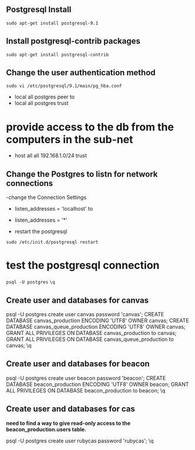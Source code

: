 ## Postgresql Install

`sudo apt-get install postgresql-9.1`

## Install postgresql-contrib packages

`sudo apt-get install postgresql-contrib`

## Change the user authentication method

 `sudo vi /etc/postgresql/9.1/main/pg_hba.conf`

 - local      all     postgres     peer 
to
 - local      all     postgres     trust

# provide access to the db from the computers in the sub-net
 - host all all 192.168.1.0/24 trust

## Change the Postgres to listn for network connections

-change the Connection Settings 

 - listen_addresses = 'localhost' 
to
 - listen_addresses = '*' 

- restart the postgresql

 `sudo /etc/init.d/postgresql restart`

# test the postgresql connection 

 `psql -U postgres`
 `\q`

## Create user and databases for canvas

psql -U postgres
create user canvas password 'canvas';
CREATE DATABASE canvas_production ENCODING 'UTF8' OWNER canvas;
CREATE DATABASE canvas_queue_production ENCODING 'UTF8' OWNER canvas;
GRANT ALL PRIVILEGES ON DATABASE canvas_production to canvas;
GRANT ALL PRIVILEGES ON DATABASE canvas_queue_production to canvas;
\q

## Create user and databases for beacon

psql -U postgres
create user beacon password 'beacon';
CREATE DATABASE beacon_production ENCODING 'UTF8' OWNER beacon;
GRANT ALL PRIVILEGES ON DATABASE beacon_production to beacon;
\q

## Create user and databases for cas
**need to find a way to give read-only access to the beacon_production.users table.**

psql -U postgres
create user rubycas password 'rubycas';
\q

